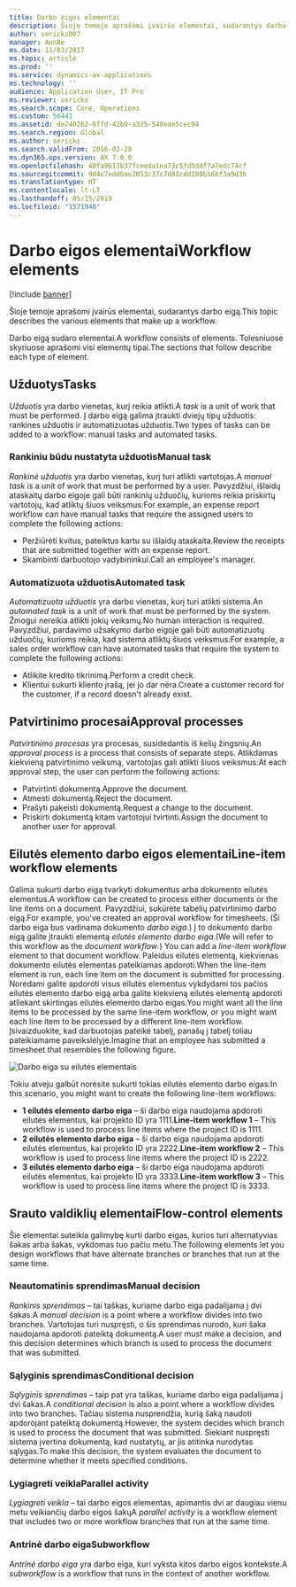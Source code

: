 ```yaml
---
title: Darbo eigos elementai
description: Šioje temoje aprašomi įvairūs elementai, sudarantys darbo eigą.
author: sericks007
manager: AnnBe
ms.date: 11/03/2017
ms.topic: article
ms.prod: ''
ms.service: dynamics-ax-applications
ms.technology: ''
audience: Application User, IT Pro
ms.reviewer: sericks
ms.search.scope: Core, Operations
ms.custom: 56441
ms.assetid: de740262-6ffd-42b9-a325-540eae5cec94
ms.search.region: Global
ms.author: sericks
ms.search.validFrom: 2016-02-28
ms.dyn365.ops.version: AX 7.0.0
ms.openlocfilehash: 48fa9613b37fceeda1ea73c5fd5d4f7a7edc74cf
ms.sourcegitcommit: 9d4c7edd0ae2053c37c7d81cdd180b16bf3a9d3b
ms.translationtype: HT
ms.contentlocale: lt-LT
ms.lasthandoff: 05/15/2019
ms.locfileid: "1571940"
---
```

# <a name="workflow-elements"></a><span data-ttu-id="a7560-103">Darbo eigos elementai</span><span class="sxs-lookup"><span data-stu-id="a7560-103">Workflow elements</span></span>

[!include [banner](../includes/banner.md)]

<span data-ttu-id="a7560-104">Šioje temoje aprašomi įvairūs elementai, sudarantys darbo eigą.</span><span class="sxs-lookup"><span data-stu-id="a7560-104">This topic describes the various elements that make up a workflow.</span></span>

<span data-ttu-id="a7560-105">Darbo eigą sudaro elementai.</span><span class="sxs-lookup"><span data-stu-id="a7560-105">A workflow consists of elements.</span></span> <span data-ttu-id="a7560-106">Tolesniuose skyriuose aprašomi visi elementų tipai.</span><span class="sxs-lookup"><span data-stu-id="a7560-106">The sections that follow describe each type of element.</span></span>

## <a name="tasks"></a><span data-ttu-id="a7560-107">Užduotys</span><span class="sxs-lookup"><span data-stu-id="a7560-107">Tasks</span></span>

<span data-ttu-id="a7560-108">*Užduotis* yra darbo vienetas, kurį reikia atlikti.</span><span class="sxs-lookup"><span data-stu-id="a7560-108">A *task* is a unit of work that must be performed.</span></span> <span data-ttu-id="a7560-109">Į darbo eigą galima įtraukti dviejų tipų užduotis: rankines užduotis ir automatizuotas užduotis.</span><span class="sxs-lookup"><span data-stu-id="a7560-109">Two types of tasks can be added to a workflow: manual tasks and automated tasks.</span></span>

### <a name="manual-task"></a><span data-ttu-id="a7560-110">Rankiniu būdu nustatyta užduotis</span><span class="sxs-lookup"><span data-stu-id="a7560-110">Manual task</span></span>

<span data-ttu-id="a7560-111">*Rankinė užduotis* yra darbo vienetas, kurį turi atlikti vartotojas.</span><span class="sxs-lookup"><span data-stu-id="a7560-111">A *manual task* is a unit of work that must be performed by a user.</span></span> <span data-ttu-id="a7560-112">Pavyzdžiui, išlaidų ataskaitų darbo eigoje gali būti rankinių užduočių, kurioms reikia priskirtų vartotojų, kad atliktų šiuos veiksmus:</span><span class="sxs-lookup"><span data-stu-id="a7560-112">For example, an expense report workflow can have manual tasks that require the assigned users to complete the following actions:</span></span>

- <span data-ttu-id="a7560-113">Peržiūrėti kvitus, pateiktus kartu su išlaidų ataskaita.</span><span class="sxs-lookup"><span data-stu-id="a7560-113">Review the receipts that are submitted together with an expense report.</span></span>
- <span data-ttu-id="a7560-114">Skambinti darbuotojo vadybininkui.</span><span class="sxs-lookup"><span data-stu-id="a7560-114">Call an employee's manager.</span></span>

### <a name="automated-task"></a><span data-ttu-id="a7560-115">Automatizuota užduotis</span><span class="sxs-lookup"><span data-stu-id="a7560-115">Automated task</span></span>

<span data-ttu-id="a7560-116">*Automatizuota užduotis* yra darbo vienetas, kurį turi atlikti sistema.</span><span class="sxs-lookup"><span data-stu-id="a7560-116">An *automated task* is a unit of work that must be performed by the system.</span></span> <span data-ttu-id="a7560-117">Žmogui nereikia atlikti jokių veiksmų.</span><span class="sxs-lookup"><span data-stu-id="a7560-117">No human interaction is required.</span></span> <span data-ttu-id="a7560-118">Pavyzdžiui, pardavimo užsakymo darbo eigoje gali būti automatizuotų užduočių, kurioms reikia, kad sistema atliktų šiuos veiksmus:</span><span class="sxs-lookup"><span data-stu-id="a7560-118">For example, a sales order workflow can have automated tasks that require the system to complete the following actions:</span></span>

- <span data-ttu-id="a7560-119">Atlikite kredito tikrinimą.</span><span class="sxs-lookup"><span data-stu-id="a7560-119">Perform a credit check.</span></span>
- <span data-ttu-id="a7560-120">Klientui sukurti kliento įrašą, jei jo dar nėra.</span><span class="sxs-lookup"><span data-stu-id="a7560-120">Create a customer record for the customer, if a record doesn't already exist.</span></span>

## <a name="approval-processes"></a><span data-ttu-id="a7560-121">Patvirtinimo procesai</span><span class="sxs-lookup"><span data-stu-id="a7560-121">Approval processes</span></span>

<span data-ttu-id="a7560-122">*Patvirtinimo procesas* yra procesas, susidedantis iš kelių žingsnių.</span><span class="sxs-lookup"><span data-stu-id="a7560-122">An *approval process* is a process that consists of separate steps.</span></span> <span data-ttu-id="a7560-123">Atlikdamas kiekvieną patvirtinimo veiksmą, vartotojas gali atlikti šiuos veiksmus:</span><span class="sxs-lookup"><span data-stu-id="a7560-123">At each approval step, the user can perform the following actions:</span></span>

- <span data-ttu-id="a7560-124">Patvirtinti dokumentą.</span><span class="sxs-lookup"><span data-stu-id="a7560-124">Approve the document.</span></span>
- <span data-ttu-id="a7560-125">Atmesti dokumentą.</span><span class="sxs-lookup"><span data-stu-id="a7560-125">Reject the document.</span></span>
- <span data-ttu-id="a7560-126">Prašyti pakeisti dokumentą.</span><span class="sxs-lookup"><span data-stu-id="a7560-126">Request a change to the document.</span></span>
- <span data-ttu-id="a7560-127">Priskirti dokumentą kitam vartotojui tvirtinti.</span><span class="sxs-lookup"><span data-stu-id="a7560-127">Assign the document to another user for approval.</span></span>

## <a name="line-item-workflow-elements"></a><span data-ttu-id="a7560-128">Eilutės elemento darbo eigos elementai</span><span class="sxs-lookup"><span data-stu-id="a7560-128">Line-item workflow elements</span></span>

<span data-ttu-id="a7560-129">Galima sukurti darbo eigą tvarkyti dokumentus arba dokumento eilutės elementus.</span><span class="sxs-lookup"><span data-stu-id="a7560-129">A workflow can be created to process either documents or the line items on a document.</span></span> <span data-ttu-id="a7560-130">Pavyzdžiui, sukūrėte tabelių patvirtinimo darbo eigą.</span><span class="sxs-lookup"><span data-stu-id="a7560-130">For example, you've created an approval workflow for timesheets.</span></span> <span data-ttu-id="a7560-131">(Ši darbo eiga bus vadinama dokumento *darbo eiga*.) Į to dokumento darbo eigą galite įtraukti elementą *eilutės elemento darbo eiga*.</span><span class="sxs-lookup"><span data-stu-id="a7560-131">(We will refer to this workflow as the *document workflow*.) You can add a *line-item workflow* element to that document workflow.</span></span> <span data-ttu-id="a7560-132">Paleidus eilutės elementą, kiekvienas dokumento eilutės elementas pateikiamas apdoroti.</span><span class="sxs-lookup"><span data-stu-id="a7560-132">When the line-item element is run, each line item on the document is submitted for processing.</span></span> <span data-ttu-id="a7560-133">Norėdami galite apdoroti visus eilutės elementus vykdydami tos pačios eilutės elemento darbo eigą arba galite kiekvieną eilutės elementą apdoroti atliekant skirtingas eilutės elemento darbo eigas.</span><span class="sxs-lookup"><span data-stu-id="a7560-133">You might want all the line items to be processed by the same line-item workflow, or you might want each line item to be processed by a different line-item workflow.</span></span> <span data-ttu-id="a7560-134">Įsivaizduokite, kad darbuotojas pateikė tabelį, panašų į tabelį toliau pateikiamame paveikslėlyje.</span><span class="sxs-lookup"><span data-stu-id="a7560-134">Imagine that an employee has submitted a timesheet that resembles the following figure.</span></span>

![Darbo eiga su eilutės elementais](./media/workflow_lineitemworkflow.gif)

<span data-ttu-id="a7560-136">Tokiu atveju galbūt norėsite sukurti tokias eilutės elemento darbo eigas:</span><span class="sxs-lookup"><span data-stu-id="a7560-136">In this scenario, you might want to create the following line-item workflows:</span></span>

- <span data-ttu-id="a7560-137">**1 eilutės elemento darbo eiga** – ši darbo eiga naudojama apdoroti eilutės elementus, kai projekto ID yra 1111.</span><span class="sxs-lookup"><span data-stu-id="a7560-137">**Line-item workflow 1** – This workflow is used to process line items where the project ID is 1111.</span></span>
- <span data-ttu-id="a7560-138">**2 eilutės elemento darbo eiga** – ši darbo eiga naudojama apdoroti eilutės elementus, kai projekto ID yra 2222.</span><span class="sxs-lookup"><span data-stu-id="a7560-138">**Line-item workflow 2** – This workflow is used to process line items where the project ID is 2222.</span></span>
- <span data-ttu-id="a7560-139">**3 eilutės elemento darbo eiga** – ši darbo eiga naudojama apdoroti eilutės elementus, kai projekto ID yra 3333.</span><span class="sxs-lookup"><span data-stu-id="a7560-139">**Line-item workflow 3** – This workflow is used to process line items where the project ID is 3333.</span></span>

## <a name="flow-control-elements"></a><span data-ttu-id="a7560-140">Srauto valdiklių elementai</span><span class="sxs-lookup"><span data-stu-id="a7560-140">Flow-control elements</span></span>

<span data-ttu-id="a7560-141">Šie elementai suteikia galimybę kurti darbo eigas, kurios turi alternatyvias šakas arba šakas, vykdomas tuo pačiu metu.</span><span class="sxs-lookup"><span data-stu-id="a7560-141">The following elements let you design workflows that have alternate branches or branches that run at the same time.</span></span>

### <a name="manual-decision"></a><span data-ttu-id="a7560-142">Neautomatinis sprendimas</span><span class="sxs-lookup"><span data-stu-id="a7560-142">Manual decision</span></span>

<span data-ttu-id="a7560-143">*Rankinis sprendimas* – tai taškas, kuriame darbo eiga padalijama į dvi šakas.</span><span class="sxs-lookup"><span data-stu-id="a7560-143">A *manual decision* is a point where a workflow divides into two branches.</span></span> <span data-ttu-id="a7560-144">Vartotojas turi nuspręsti, o šis sprendimas nurodo, kuri šaka naudojama apdoroti pateiktą dokumentą.</span><span class="sxs-lookup"><span data-stu-id="a7560-144">A user must make a decision, and this decision determines which branch is used to process the document that was submitted.</span></span>

### <a name="conditional-decision"></a><span data-ttu-id="a7560-145">Sąlyginis sprendimas</span><span class="sxs-lookup"><span data-stu-id="a7560-145">Conditional decision</span></span>

<span data-ttu-id="a7560-146">*Sąlyginis sprendimas* – taip pat yra taškas, kuriame darbo eiga padalijama į dvi šakas.</span><span class="sxs-lookup"><span data-stu-id="a7560-146">A *conditional decision* is also a point where a workflow divides into two branches.</span></span> <span data-ttu-id="a7560-147">Tačiau sistema nusprendžia, kurią šaką naudoti apdorojant pateiktą dokumentą.</span><span class="sxs-lookup"><span data-stu-id="a7560-147">However, the system decides which branch is used to process the document that was submitted.</span></span> <span data-ttu-id="a7560-148">Siekiant nuspręsti sistema įvertina dokumentą, kad nustatytų, ar jis atitinka nurodytas sąlygas.</span><span class="sxs-lookup"><span data-stu-id="a7560-148">To make this decision, the system evaluates the document to determine whether it meets specified conditions.</span></span>

### <a name="parallel-activity"></a><span data-ttu-id="a7560-149">Lygiagreti veikla</span><span class="sxs-lookup"><span data-stu-id="a7560-149">Parallel activity</span></span>

<span data-ttu-id="a7560-150">*Lygiagreti veikla* – tai darbo eigos elementas, apimantis dvi ar daugiau vienu metu veikiančių darbo eigos šakų</span><span class="sxs-lookup"><span data-stu-id="a7560-150">A *parallel activity* is a workflow element that includes two or more workflow branches that run at the same time.</span></span>

### <a name="subworkflow"></a><span data-ttu-id="a7560-151">Antrinė darbo eiga</span><span class="sxs-lookup"><span data-stu-id="a7560-151">Subworkflow</span></span>

<span data-ttu-id="a7560-152">*Antrinė darbo eiga* yra darbo eiga, kuri vyksta kitos darbo eigos kontekste.</span><span class="sxs-lookup"><span data-stu-id="a7560-152">A *subworkflow* is a workflow that runs in the context of another workflow.</span></span>
